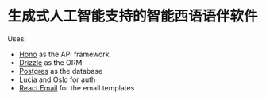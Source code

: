 # 生成式人工智能支持的智能西语语伴软件

Uses:

- [Hono](https://hono.dev/) as the API framework
- [Drizzle](https://orm.drizzle.team/) as the ORM
- [Postgres](https://www.postgresql.org/) as the database
- [Lucia](https://lucia-auth.com/) and [Oslo](https://oslo.js.org/) for auth
- [React Email](https://react.email/) for the email templates
